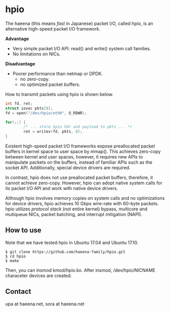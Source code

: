 
hpio
====

The haeena (this means *fast* in Japanese) packet I/O, called hpio, is
an alternative high-speed packet I/O framework.

**Advantage**
- Very simple packet I/O API: read() and write() system call families.
- No limitations on NICs.

**Disadvantage**
- Poorer performance than netmap or DPDK.
    - no zero-copy.
    - no optimized packet buffers.



How to transmit packets using hpio is shown below.

```c
int fd, ret;
struct iovec pkts[8];
fd = open("/dev/hpio/eth0", O_RDWR);

for(;;) {
        /* ... store hpio hdr and payload to pkts ... */
        ret = writev(fd, pkts, 8);
}
```


Existent high-speed packet I/O frameworks expose preallocated packet
buffers in kernel space to user space by mmap(). This achieves
zero-copy between kernel and user spaces, however, it requires new
APIs to manipulate packets on the buffers, instead of familiar APIs
such as the socket API. Additionally, special device drivers are
required.


In contrast, hpio does not use preallocated packet buffers, therefore,
it cannot achieve zero-copy. However, hpio can adopt native system
calls for its packet I/O API and work with native device drivers.


Although hpio involves memory copies on system calls and no
optimizations for device drivers, hpio achieves 10 Gbps wire-rate with
60-byte packets. hpio utilizes *protocol stack* (not entire kernel)
bypass, multicore and mutiqueue NICs, packet batching, and interrupt
mitigation (NAPI).


## How to use

Note that we have tested hpio in Ubuntu 17.04 and Ubuntu 17.10.

```shell-session
$ git clone https://github.com/haeena-family/hpio.git
$ cd hpio
$ make
```

Then, you can insmod kmod/hpio.ko. After insmod, /dev/hpio/NICNAME
characeter devices are created. 




## Contact

upa at haeena.net, sora at haeena.net